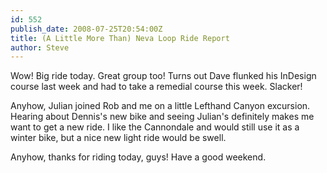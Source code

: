 ```yaml
---
id: 552
publish_date: 2008-07-25T20:54:00Z
title: (A Little More Than) Neva Loop Ride Report
author: Steve
---
```

Wow! Big ride today. Great group too! Turns out Dave flunked his InDesign course last week and had to take a remedial course this week. Slacker!

Anyhow, Julian joined Rob and me on a little Lefthand Canyon excursion. Hearing about Dennis's new bike and seeing Julian's definitely makes me want to get a new ride. I like the Cannondale and would still use it as a winter bike, but a nice new light ride would be swell.

Anyhow, thanks for riding today, guys! Have a good weekend.